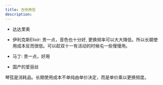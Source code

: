 ```yaml
---
title: 吉他换弦
description: 
---
```



* 达达里奥
* 伊利克斯Elixir: 贵一点，音色也十分好, 更换频率可以大大降低。所以长期使用成本反而很低。可以趁双十一有活动的时候屯一些慢慢用。

* 马丁:  贵一点，好用
* 国产的爱丽丝

琴弦是消耗品。长期使用成本不单纯由单价决定，而是单价乘以更换频度。


